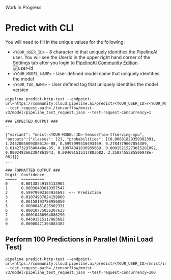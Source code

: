 Work In Progress

# Predict with CLI
You will need to fill in the unique values for the following:
* `<YOUR_USER_ID>`  - 8 character id that uniquely identifies the PipelineAI user.  You will see the UserId in the upper right hand corner of the Settings tab after you login to [PipelineAI Community Edition](https://community.cloud.pipeline.ai)</br>
![user-id](https://pipeline.ai/assets/img/user-id.png)
* `<YOUR_MODEL_NAME>` - User defined model name that uniquely identifies the model
* `<YOUR_TAG_NAME>` - User defined tag that uniquely identifies the model version

```
pipeline predict-http-test --endpoint-url=https://community.cloud.pipeline.ai/predict/<YOUR_USER_ID>/<YOUR_MODEL_NAME>/invoke --test-request-path=./tensorflow/mnist-v3/model/pipeline_test_request.json --test-request-concurrency=1

### EXPECTED OUTPUT ###
...

{"variant": "mnist-<YOUR-MODEL-ID>-tensorflow-tfserving-cpu", "outputs":{"classes": [2], "probabilities": [[0.00681829359382391, 1.2452805009388612e-08, 0.5997999310493469, 0.2784779667854309, 6.614273297600448e-05, 0.10974341630935669, 0.00015215273015201092, 0.0002482662384863943, 0.004691515117883682, 2.2582455585506978e-06]]}}
...

### FORMATTED OUTPUT ###
Digit  Confidence
=====  ==========
0      0.00138249155133962
1      0.00036483019357547
2      0.59979993104934693  <-- Prediction
3      0.01074937824159860
4      0.00158193788956850
5      0.00006451825902331
6      0.00010775036207633
7      0.00010466964886290
8      0.04691515117883682   
9      0.00000471303883387
```

## Perform 100 Predictions in Parallel (Mini Load Test)
```
pipeline predict-http-test --endpoint-url=https://community.cloud.pipeline.ai/predict/<YOUR_USER_ID>/mnist/invoke --test-request-path=./tensorflow/mnist-v3/model/pipeline_test_request.json --test-request-concurrency=100
```
